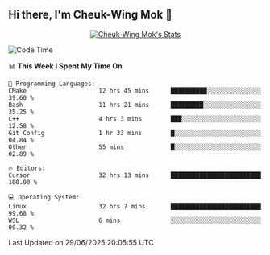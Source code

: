 ## Hi there, I'm Cheuk-Wing Mok 👋

<!--
**mozro0327/mozro0327** is a ✨ _special_ ✨ repository because its `README.md` (this file) appears on your GitHub profile.

Here are some ideas to get you started:

- 🔭 I’m currently working on ...
- 🌱 I’m currently learning ...
- 👯 I’m looking to collaborate on ...
- 🤔 I’m looking for help with ...
- 💬 Ask me about ...
- 📫 How to reach me: ...
- 😄 Pronouns: ...
- ⚡ Fun fact: ...
-->

<p align="center">
  <a href="https://github.com/mozro0327" class="rich-diff-level-one">
    <img src="https://github-readme-stats.vercel.app/api?username=mozro0327&title_color=333&text_color=777" alt="Cheuk-Wing Mok's Stats" >
    <!-- &hide=issues
    <img src="https://github-readme-stats.vercel.app/api?username=mozro0327&hide=issues&title_color=333&text_color=777" alt="Cheuk-Wing Mok's Stats" >
    -->
  </a>
</p>

<!--START_SECTION:waka-->
![Code Time](http://img.shields.io/badge/Code%20Time-3%2C531%20hrs%2014%20mins-blue)

📊 **This Week I Spent My Time On** 

```text
💬 Programming Languages: 
CMake                    12 hrs 45 mins      ██████████░░░░░░░░░░░░░░░   39.60 % 
Bash                     11 hrs 21 mins      █████████░░░░░░░░░░░░░░░░   35.25 % 
C++                      4 hrs 3 mins        ███░░░░░░░░░░░░░░░░░░░░░░   12.58 % 
Git Config               1 hr 33 mins        █░░░░░░░░░░░░░░░░░░░░░░░░   04.84 % 
Other                    55 mins             █░░░░░░░░░░░░░░░░░░░░░░░░   02.89 % 

🔥 Editors: 
Cursor                   32 hrs 13 mins      █████████████████████████   100.00 % 

💻 Operating System: 
Linux                    32 hrs 7 mins       █████████████████████████   99.68 % 
WSL                      6 mins              ░░░░░░░░░░░░░░░░░░░░░░░░░   00.32 % 
```


 Last Updated on 29/06/2025 20:05:55 UTC
<!--END_SECTION:waka-->

